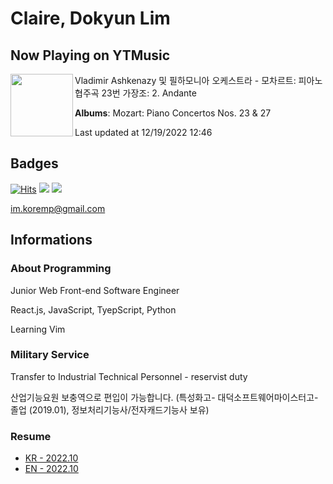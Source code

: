# Claire, Dokyun Lim

## Now Playing on YTMusic

[<img align="left" width="100" src="https://lh3.googleusercontent.com/gt9RbNjU6wAs7tFIxiwSVQbd7Yv4wDQhM4_LIkRgX600gAQmI0eVvJfmWOF4JBWDgsfGKUOOxo4OfH2Z">](https://music.youtube.com/watch?v=mgXEkSHCBA8)

Vladimir Ashkenazy 및 필하모니아 오케스트라 - 모차르트: 피아노 협주곡 23번 가장조: 2. Andante

**Albums**: Mozart: Piano Concertos Nos. 23 & 27

Last updated at 12/19/2022 12:46

## Badges

[![Hits](https://hits.seeyoufarm.com/api/count/incr/badge.svg?url=https%3A%2F%2Fgithub.com%2Fkoremp%2Fkormep&count_bg=%2379C83D&title_bg=%23555555&icon=&icon_color=%23E7E7E7&title=hits&edge_flat=false)](https://hits.seeyoufarm.com)
<a href="https://dev.to/koremp"><img src="https://img.shields.io/badge/dev.to-0A0A0A?style=for-the-badge&logo=devdotto&logoColor=white"/></a>
<a href="https://www.linkedin.com/in/koremp"><img src="https://img.shields.io/badge/LinkedIn-0077B5?style=flat-square&logo=linkedin&logoColor=white"/></a>

im.koremp@gmail.com

## Informations

### About Programming

Junior Web Front-end Software Engineer

React.js, JavaScript, TyepScript, Python

Learning Vim

### Military Service

Transfer to Industrial Technical Personnel - reservist duty

산업기능요원 보충역으로 편입이 가능합니다. (특성화고- 대덕소프트웨어마이스터고- 졸업 (2019.01), 정보처리기능사/전자캐드기능사 보유)

### Resume

* [KR - 2022.10](./resume/README.md)
* [EN - 2022.10](./resume/README.en.md)
